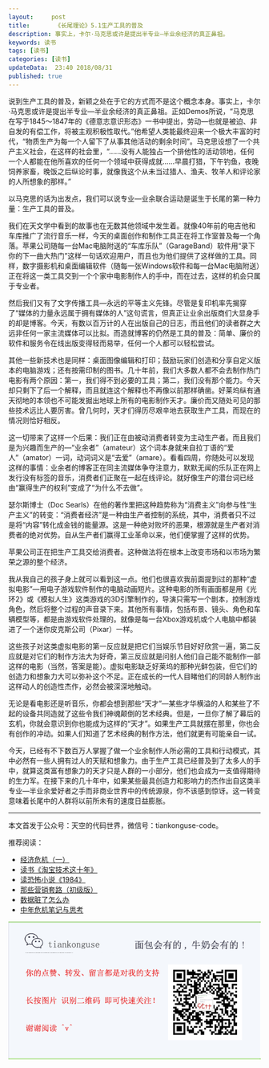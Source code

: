 ```yaml
---   
layout:     post  
title:       《长尾理论》5.1生产工具的普及 
description: 事实上，卡尔·马克思或许是提出半专业—半业余经济的真正鼻祖。      
keywords: 读书 
tags: [读书]  
categories: [读书]  
updateData:  23:40 2018/08/31   
published: true   
---  
```



说到生产工具的普及，新颖之处在于它的方式而不是这个概念本身。事实上，卡尔·马克思或许是提出半专业—半业余经济的真正鼻祖。正如Demos所说，“马克思在写于1845～1847年的《德意志意识形态》一书中提出，劳动—也就是被迫、非自发的有偿工作，将被主观积极性取代。”他希望人类能最终迎来一个极大丰富的时代，“物质生产为每一个人留下了从事其他活动的剩余时间”。马克思设想了一个共产主义社会，在这样的社会里，“……没有人能独占一个排他性的活动领地，任何一个人都能在他所喜欢的任何一个领域中获得成就……早晨打猎，下午钓鱼，夜晚饲养家畜，晚饭之后纵论时事，就像我这个从未当过猎人、渔夫、牧羊人和评论家的人所想象的那样。”  


以马克思的话为出发点，我们可以说专业—业余联合运动是诞生于长尾的第一种力量：生产工具的普及。  


我们在天文学中看到的故事也在无数其他领域中发生着。就像40年前的电吉他和车库推广了流行音乐一样，今天的桌面创作和制作工具正在将工作室普及每一个角落。苹果公司随每一台Mac电脑附送的“车库乐队”（GarageBand）软件用“录下你的下一曲大热门”这样一句话欢迎用户，而且也为他们提供了这样做的工具。同样，数字摄影机和桌面编辑软件（随每一张Windows软件和每一台Mac电脑附送）正在将这一类工具交到一个个家中电影制作人的手中，而在过去，这样的机会只属于专业者。  


然后我们又有了文字传播工具—永远的平等主义先锋。尽管是复印机率先揭穿了“媒体的力量永远属于拥有媒体的人”这句谎言，但真正让业余出版商们大显身手的却是博客。今天，有数以百万计的人在出版自己的日志，而且他们的读者群之大远非任何一家主流媒体可以比拟。而造就博客的仍然是工具的普及：简单、廉价的软件和服务令在线出版变得轻而易举，任何一个人都可以轻松尝试。  


其他一些新技术也是同样：桌面图像编辑和打印；鼓励玩家们创造和分享自定义版本的电脑游戏；还有按需印制的图书。几十年前，我们大多数人都不会去制作热门电影有两个原因：第一，我们得不到必要的工具；第二，我们没有那个能力。今天却只剩下了后一个解释，而且就连这个解释也不再像以前那样确凿。好莱坞纵有通天彻地的本领也不可能发掘出地球上所有的电影制作天才。廉价而又随处可见的那些技术远比人要厉害。曾几何时，天才们得历尽艰辛地去获取生产工具，而现在的情况则恰好相反。  


这一切带来了这样一个后果：我们正在由被动消费者转变为主动生产者。而且我们是为兴趣而生产的—“业余者”（amateur）这个词本身就来自拉丁语的“爱人”（amator）一词，动词词义是“去爱”（amare）。看看四周，你随处可以发现这样的事情：业余者的博客正在同主流媒体争夺注意力，默默无闻的乐队正在网上发行没有标签的音乐，消费者们正聚在一起在线评论。就好像生产的潜台词已经由“赢得生产的权利”变成了“为什么不去做”。  


瑟尔斯博士（Doc Searls）在他的著作里把这种趋势称为“消费主义”向参与性“生产主义”的转变：“消费者经济”是一种由生产者控制的系统，其中，消费者只不过是将“内容”转化成金钱的能量源。这是一种绝对败坏的恶果，根源就是生产者对消费者的绝对优势。自从生产者们赢得工业革命以来，他们便掌握了这样的优势。  


苹果公司正在把生产工具交给消费者。这种做法将在根本上改变市场和以市场为繁荣之源的整个经济。  


我从我自己的孩子身上就可以看到这一点。他们也很喜欢我前面提到过的那种“虚拟电影”—用电子游戏软件制作的电脑动画短片。这种电影的所有画面都是用《光环2》或《模拟人生》这类游戏的3D引擎制作的，导演只需写一个剧本，控制游戏角色，然后将整个过程的声音录下来。其他所有事情，包括布景、镜头、角色和车辆模型等，都是由游戏软件处理的。就像是每一台Xbox游戏机或个人电脑中都装进了一个迷你皮克斯公司（Pixar）一样。  


这些孩子对这类虚拟电影的第一反应就是把它们当娱乐节目好好欣赏一遍，第二反应就是对它们的制作方法大为好奇，第三反应就是问别人他们自己能不能制作一部这样的电影（当然，答案是能）。虚拟电影缺乏好莱坞的那种光鲜包装，但它们的创造力和想象力大可以弥补这个不足。正在成长的一代人目睹他们的同龄人制作出这样动人的创造性杰作，必然会被深深地触动。  


无论是看电影还是听音乐，你都会想到那些“天才”—某些才华横溢的人和某些了不起的设备共同造就了这些令我们神魂颠倒的艺术经典。但是，一旦你了解了幕后的玄机，你就会意识到你也能成为这样的“天才”。如果生产工具就摆在那里，你也会有创作的冲动。如果人们知道了艺术经典的制作方法，他们就更有可能亲自一试。  


今天，已经有不下数百万人掌握了做一个业余制作人所必需的工具和行动模式，其中必然有一些人拥有过人的天赋和想象力。由于生产工具已经普及到了太多人的手中，就算这类富有想象力的天才只是人群的一小部分，他们也会成为一支值得期待的生力军。在接下来的几十年中，如果某些最具创造力和影响力的杰作出自这类半专业—半业余爱好者之手而非商业世界中的传统源泉，你不该感到惊讶。这一转变意味着长尾中的人群将以前所未有的速度日益膨胀。  




---


本文首发于公众号：天空的代码世界，微信号：tiankonguse-code。  


推荐阅读：  


* [经济危机（一）](https://mp.weixin.qq.com/s/hxO7oR8cLljSClYS-yE6pw)   
* [读书《淘宝技术这十年》](https://mp.weixin.qq.com/s/IeOQGh22U_1TPrf6sYYTkQ)   
* [读恐怖小说《1984》](https://mp.weixin.qq.com/s/q7HL5o_R5cqJc0b9Ll7EMw)    
* [那些营销套路（初级版）](https://mp.weixin.qq.com/s/xdvqZo9ll6kaL66Cdx)   
* [数据脏了怎么办](https://mp.weixin.qq.com/s/Blw4yxmIsE51dzzbNcfFbg)    
* [中年危机笔记与思考](https://mp.weixin.qq.com/s/dFzDtZS0JN6hhpc1DF-e_g)     



![](/images/tiankonguse-support.png) 




